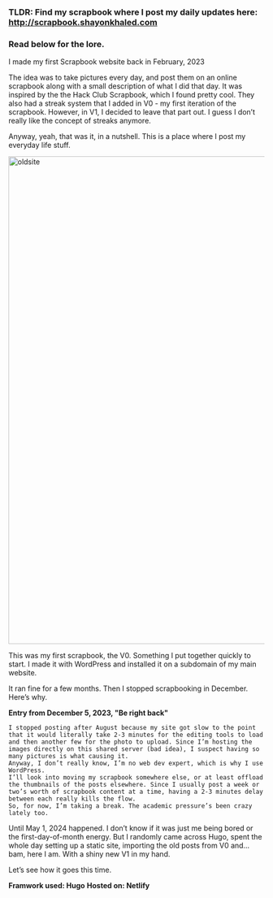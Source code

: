 ### **TLDR: Find my scrapbook where I post my daily updates here: http://scrapbook.shayonkhaled.com**

### **Read below for the lore.**

I made my first Scrapbook website back in February, 2023

The idea was to take pictures every day, and post them on an online scrapbook along with a small description of what I did that day. It was inspired by the the Hack Club Scrapbook, which I found pretty cool. They also had a streak system that I added in V0 - my first iteration of the scrapbook. However, in V1, I decided to leave that part out. I guess I don’t really like the concept of streaks anymore.

Anyway, yeah, that was it, in a nutshell. This is a place where I post my everyday life stuff.

<img width="960" alt="oldsite" src="https://github.com/ShayonKhaled/scrapbookv1/assets/88895255/a1150194-f00f-44b2-bb98-c29fd6783479">

This was my first scrapbook, the V0. Something I put together quickly to start. I made it with WordPress and installed it on a subdomain of my main website.

It ran fine for a few months. Then I stopped scrapbooking in December. Here’s why.

**Entry  from December 5, 2023, "Be right back"**

```
I stopped posting after August because my site got slow to the point that it would literally take 2-3 minutes for the editing tools to load and then another few for the photo to upload. Since I’m hosting the images directly on this shared server (bad idea), I suspect having so many pictures is what causing it.
Anyway, I don’t really know, I’m no web dev expert, which is why I use WordPress.
I’ll look into moving my scrapbook somewhere else, or at least offload the thumbnails of the posts elsewhere. Since I usually post a week or two’s worth of scrapbook content at a time, having a 2-3 minutes delay between each really kills the flow.
So, for now, I’m taking a break. The academic pressure’s been crazy lately too.
```

Until May 1, 2024 happened. I don’t know if it was just me being bored or the first-day-of-month energy. But I randomly came across Hugo, spent the whole day setting up a static site, importing the old posts from V0 and… bam, here I am. With a shiny new V1 in my hand.

Let’s see how it goes this time.


**Framwork used: Hugo**
**Hosted on: Netlify**
